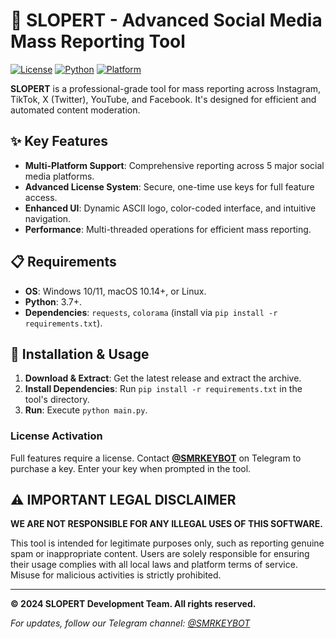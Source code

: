 # 🚀 SLOPERT - Advanced Social Media Mass Reporting Tool

[![License](https://img.shields.io/badge/License-Commercial-red.svg)](LICENSE)
[![Python](https://img.shields.io/badge/Python-3.7%2B-blue.svg)](https://python.org)
[![Platform](https://img.shields.io/badge/Platform-Windows%20%7C%20Linux%20%7C%20macOS-lightgrey.svg)](https://github.com)

**SLOPERT** is a professional-grade tool for mass reporting across Instagram, TikTok, X (Twitter), YouTube, and Facebook. It's designed for efficient and automated content moderation.

## ✨ Key Features

- **Multi-Platform Support**: Comprehensive reporting across 5 major social media platforms.
- **Advanced License System**: Secure, one-time use keys for full feature access.
- **Enhanced UI**: Dynamic ASCII logo, color-coded interface, and intuitive navigation.
- **Performance**: Multi-threaded operations for efficient mass reporting.

## 📋 Requirements

- **OS**: Windows 10/11, macOS 10.14+, or Linux.
- **Python**: 3.7+.
- **Dependencies**: `requests`, `colorama` (install via `pip install -r requirements.txt`).

## 🚀 Installation & Usage

1.  **Download & Extract**: Get the latest release and extract the archive.
2.  **Install Dependencies**: Run `pip install -r requirements.txt` in the tool's directory.
3.  **Run**: Execute `python main.py`.

### License Activation
Full features require a license. Contact **[@SMRKEYBOT](https://t.me/SMRKEYBOT)** on Telegram to purchase a key. Enter your key when prompted in the tool.

## ⚠️ IMPORTANT LEGAL DISCLAIMER

**WE ARE NOT RESPONSIBLE FOR ANY ILLEGAL USES OF THIS SOFTWARE.**

This tool is intended for legitimate purposes only, such as reporting genuine spam or inappropriate content. Users are solely responsible for ensuring their usage complies with all local laws and platform terms of service. Misuse for malicious activities is strictly prohibited.

---

**© 2024 SLOPERT Development Team. All rights reserved.**

*For updates, follow our Telegram channel: [@SMRKEYBOT](https://t.me/SMRKEYBOT)*
